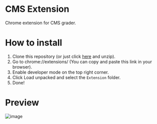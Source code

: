 # CMS Extension

Chrome extension for CMS grader.

# How to install

1. Clone this repository (or just click [here](https://github.com/ttamx/cms-extension/archive/refs/heads/main.zip) and unzip).
2. Go to chrome://extensions/ (You can copy and paste this link in your browser).
3. Enable developer mode on the top right corner.
4. Click Load unpacked and select the `Extension` folder.
5. Done!

# Preview

![image](https://github.com/user-attachments/assets/62b7f56a-271f-4478-a7d5-c2e8472696a1)
